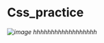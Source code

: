 # Css_practice
###### ![image](https://github.com/user-attachments/assets/846b2cf8-bba1-47d6-b679-d74dc75951ce) hhhhhhhhhhhhhhhhhh


